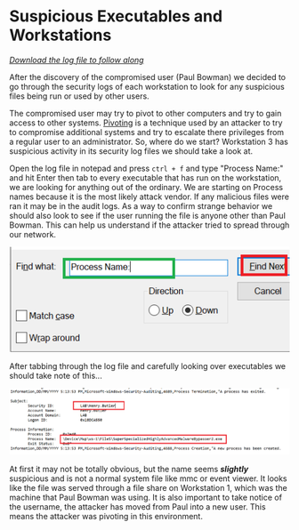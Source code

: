 # Suspicious Executables and Workstations

[*Download the log file to follow along*](./logs/ws-3-security.csv)

After the discovery of the compromised user (Paul Bowman) we decided to go through the security logs of each workstation to look for any suspicious files being run or used by other users.

The compromised user may try to pivot to other computers and try to gain access to other systems. [Pivoting](https://www.geeksforgeeks.org/pivoting-moving-inside-a-network/) is a technique used by an attacker to try to compromise additional systems and try to escalate there privileges from a regular user to an administrator. So, where do we start? Workstation 3 has suspicious activity in its security log files we should take a look at.

Open the log file in notepad and press `ctrl + f` and type "Process Name:" and hit Enter then tab to every executable that has run on the workstation, we are looking for anything out of the ordinary. We are starting on Process names because it is the most likely attack vendor. If any malicious files were ran it may be in the audit logs. As a way to confirm strange behavior we should also look to see if the user running the file is anyone other than Paul Bowman. This can help us understand if the attacker tried to spread through our network.

![Sysmon Extract All](./images/search.PNG)

After tabbing through the log file and carefully looking over executables we should take note of this...

![Sysmon Extract All](./images/find_next.PNG)

At first it may not be totally obvious, but the name seems ***slightly*** suspicious and is not a normal system file like mmc or event viewer. It looks like the file was served through a file share on Workstation 1, which was the machine that Paul Bowman was using. It is also important to take notice of the username, the attacker has moved from Paul into a new user. This means the attacker was pivoting in this environment.
